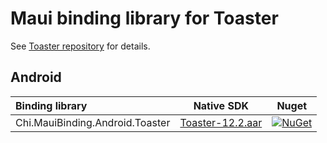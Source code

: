 # Maui binding library for Toaster

See [Toaster repository](https://github.com/getActivity/Toaster) for details.

## Android

| Binding library | Native SDK | Nuget |
|:-| :-: | :-: |
|Chi.MauiBinding.Android.Toaster| [Toaster-12.2.aar](https://jitpack.io/#getActivity/Toaster)| [![NuGet](https://buildstats.info/nuget/Chi.MauiBinding.Android.Toaster?includePreReleases=false)](https://www.nuget.org/packages/Chi.MauiBinding.Android.Toaster/ "Download Chi.MauiBinding.Android.Toaster from NuGet.org") |
